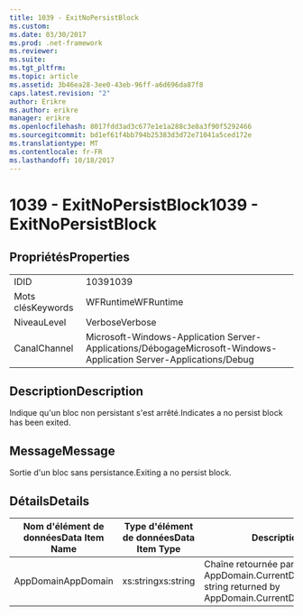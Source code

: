 ```yaml
---
title: 1039 - ExitNoPersistBlock
ms.custom: 
ms.date: 03/30/2017
ms.prod: .net-framework
ms.reviewer: 
ms.suite: 
ms.tgt_pltfrm: 
ms.topic: article
ms.assetid: 3b46ea28-3ee0-43eb-96ff-a6d696da87f8
caps.latest.revision: "2"
author: Erikre
ms.author: erikre
manager: erikre
ms.openlocfilehash: 8017fdd3ad3c677e1e1a288c3e8a3f90f5292466
ms.sourcegitcommit: bd1ef61f4bb794b25383d3d72e71041a5ced172e
ms.translationtype: MT
ms.contentlocale: fr-FR
ms.lasthandoff: 10/18/2017
---
```

# <a name="1039---exitnopersistblock"></a><span data-ttu-id="08005-102">1039 - ExitNoPersistBlock</span><span class="sxs-lookup"><span data-stu-id="08005-102">1039 - ExitNoPersistBlock</span></span>
## <a name="properties"></a><span data-ttu-id="08005-103">Propriétés</span><span class="sxs-lookup"><span data-stu-id="08005-103">Properties</span></span>  
  
|||  
|-|-|  
|<span data-ttu-id="08005-104">ID</span><span class="sxs-lookup"><span data-stu-id="08005-104">ID</span></span>|<span data-ttu-id="08005-105">1039</span><span class="sxs-lookup"><span data-stu-id="08005-105">1039</span></span>|  
|<span data-ttu-id="08005-106">Mots clés</span><span class="sxs-lookup"><span data-stu-id="08005-106">Keywords</span></span>|<span data-ttu-id="08005-107">WFRuntime</span><span class="sxs-lookup"><span data-stu-id="08005-107">WFRuntime</span></span>|  
|<span data-ttu-id="08005-108">Niveau</span><span class="sxs-lookup"><span data-stu-id="08005-108">Level</span></span>|<span data-ttu-id="08005-109">Verbose</span><span class="sxs-lookup"><span data-stu-id="08005-109">Verbose</span></span>|  
|<span data-ttu-id="08005-110">Canal</span><span class="sxs-lookup"><span data-stu-id="08005-110">Channel</span></span>|<span data-ttu-id="08005-111">Microsoft-Windows-Application Server-Applications/Débogage</span><span class="sxs-lookup"><span data-stu-id="08005-111">Microsoft-Windows-Application Server-Applications/Debug</span></span>|  
  
## <a name="description"></a><span data-ttu-id="08005-112">Description</span><span class="sxs-lookup"><span data-stu-id="08005-112">Description</span></span>  
 <span data-ttu-id="08005-113">Indique qu'un bloc non persistant s'est arrêté.</span><span class="sxs-lookup"><span data-stu-id="08005-113">Indicates a no persist block has been exited.</span></span>  
  
## <a name="message"></a><span data-ttu-id="08005-114">Message</span><span class="sxs-lookup"><span data-stu-id="08005-114">Message</span></span>  
 <span data-ttu-id="08005-115">Sortie d'un bloc sans persistance.</span><span class="sxs-lookup"><span data-stu-id="08005-115">Exiting a no persist block.</span></span>  
  
## <a name="details"></a><span data-ttu-id="08005-116">Détails</span><span class="sxs-lookup"><span data-stu-id="08005-116">Details</span></span>  
  
|<span data-ttu-id="08005-117">Nom d'élément de données</span><span class="sxs-lookup"><span data-stu-id="08005-117">Data Item Name</span></span>|<span data-ttu-id="08005-118">Type d'élément de données</span><span class="sxs-lookup"><span data-stu-id="08005-118">Data Item Type</span></span>|<span data-ttu-id="08005-119">Description</span><span class="sxs-lookup"><span data-stu-id="08005-119">Description</span></span>|  
|--------------------|--------------------|-----------------|  
|<span data-ttu-id="08005-120">AppDomain</span><span class="sxs-lookup"><span data-stu-id="08005-120">AppDomain</span></span>|<span data-ttu-id="08005-121">xs:string</span><span class="sxs-lookup"><span data-stu-id="08005-121">xs:string</span></span>|<span data-ttu-id="08005-122">Chaîne retournée par AppDomain.CurrentDomain.FriendlyName.</span><span class="sxs-lookup"><span data-stu-id="08005-122">The string returned by AppDomain.CurrentDomain.FriendlyName.</span></span>|
